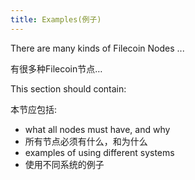 ```yaml
---
title: Examples(例子)
---
```


There are many kinds of Filecoin Nodes ...

有很多种Filecoin节点…

This section should contain:

本节应包括:

- what all nodes must have, and why
- 所有节点必须有什么，和为什么
- examples of using different systems
- 使用不同系统的例子


